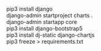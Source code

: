  pip3 install django  
 django-admin startproject charts .  
 django-admin startapp core  
 pip3 install  django-bootstrap5  
 pip3 install  dj-static django-chartjs  
 pip3 freeze > requirements.txt